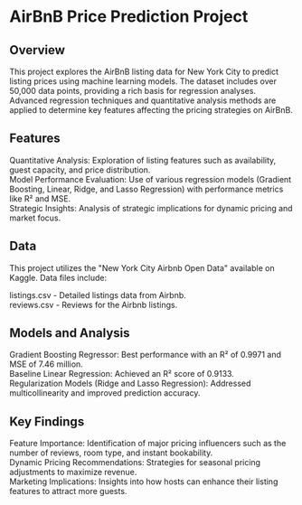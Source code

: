 # **AirBnB Price Prediction Project**  
  
## Overview  
This project explores the AirBnB listing data for New York City to predict listing prices using machine learning models. The dataset includes over 50,000 data points, providing a rich basis for regression analyses. Advanced regression techniques and quantitative analysis methods are applied to determine key features affecting the pricing strategies on AirBnB.

## Features  
Quantitative Analysis: Exploration of listing features such as availability, guest capacity, and price distribution.  
Model Performance Evaluation: Use of various regression models (Gradient Boosting, Linear, Ridge, and Lasso Regression) with performance metrics like R² and MSE.  
Strategic Insights: Analysis of strategic implications for dynamic pricing and market focus.  

## Data  
This project utilizes the "New York City Airbnb Open Data" available on Kaggle. Data files include:  
  
listings.csv - Detailed listings data from Airbnb.  
reviews.csv - Reviews for the Airbnb listings.  

## Models and Analysis  
Gradient Boosting Regressor: Best performance with an R² of 0.9971 and MSE of 7.46 million.  
Baseline Linear Regression: Achieved an R² score of 0.9133.  
Regularization Models (Ridge and Lasso Regression): Addressed multicollinearity and improved prediction accuracy.  

## Key Findings  
Feature Importance: Identification of major pricing influencers such as the number of reviews, room type, and instant bookability.  
Dynamic Pricing Recommendations: Strategies for seasonal pricing adjustments to maximize revenue.  
Marketing Implications: Insights into how hosts can enhance their listing features to attract more guests.
